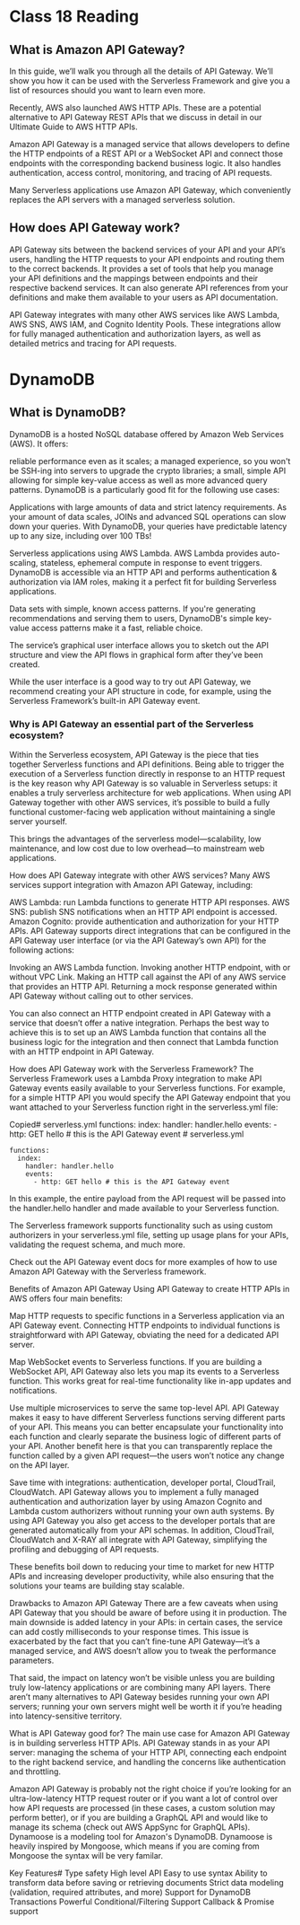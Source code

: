 # Class 18 Reading 
## What is Amazon API Gateway?
In this guide, we’ll walk you through all the details of API Gateway. We’ll show you how it can be used with the Serverless Framework and give you a list of resources should you want to learn even more.

Recently, AWS also launched AWS HTTP APIs. These are a potential alternative to API Gateway REST APIs that we discuss in detail in our Ultimate Guide to AWS HTTP APIs.

Amazon API Gateway is a managed service that allows developers to define the HTTP endpoints of a REST API or a WebSocket API and connect those endpoints with the corresponding backend business logic. It also handles authentication, access control, monitoring, and tracing of API requests.

Many Serverless applications use Amazon API Gateway, which conveniently replaces the API servers with a managed serverless solution.

## How does API Gateway work?
API Gateway sits between the backend services of your API and your API’s users, handling the HTTP requests to your API endpoints and routing them to the correct backends. It provides a set of tools that help you manage your API definitions and the mappings between endpoints and their respective backend services. It can also generate API references from your definitions and make them available to your users as API documentation.

API Gateway integrates with many other AWS services like AWS Lambda, AWS SNS, AWS IAM, and Cognito Identity Pools. These integrations allow for fully managed authentication and authorization layers, as well as detailed metrics and tracing for API requests.


# DynamoDB

## What is DynamoDB?
DynamoDB is a hosted NoSQL database offered by Amazon Web Services (AWS). It offers:

reliable performance even as it scales;
a managed experience, so you won't be SSH-ing into servers to upgrade the crypto libraries;
a small, simple API allowing for simple key-value access as well as more advanced query patterns.
DynamoDB is a particularly good fit for the following use cases:

Applications with large amounts of data and strict latency requirements. As your amount of data scales, JOINs and advanced SQL operations can slow down your queries. With DynamoDB, your queries have predictable latency up to any size, including over 100 TBs!

Serverless applications using AWS Lambda. AWS Lambda provides auto-scaling, stateless, ephemeral compute in response to event triggers. DynamoDB is accessible via an HTTP API and performs authentication & authorization via IAM roles, making it a perfect fit for building Serverless applications.

Data sets with simple, known access patterns. If you're generating recommendations and serving them to users, DynamoDB's simple key-value access patterns make it a fast, reliable choice.


The service’s graphical user interface allows you to sketch out the API structure and view the API flows in graphical form after they’ve been created.

While the user interface is a good way to try out API Gateway, we recommend creating your API structure in code, for example, using the Serverless Framework’s built-in API Gateway event.

### Why is API Gateway an essential part of the Serverless ecosystem?




Within the Serverless ecosystem, API Gateway is the piece that ties together Serverless functions and API definitions. Being able to trigger the execution of a Serverless function directly in response to an HTTP request is the key reason why API Gateway is so valuable in Serverless setups: it enables a truly serverless architecture for web applications. When using API Gateway together with other AWS services, it’s possible to build a fully functional customer-facing web application without maintaining a single server yourself.

This brings the advantages of the serverless model—scalability, low maintenance, and low cost due to low overhead—to mainstream web applications.

How does API Gateway integrate with other AWS services?
Many AWS services support integration with Amazon API Gateway, including:

AWS Lambda: run Lambda functions to generate HTTP API responses.
AWS SNS: publish SNS notifications when an HTTP API endpoint is accessed.
Amazon Cognito: provide authentication and authorization for your HTTP APIs.
API Gateway supports direct integrations that can be configured in the API Gateway user interface (or via the API Gateway’s own API) for the following actions:

Invoking an AWS Lambda function.
Invoking another HTTP endpoint, with or without VPC Link.
Making an HTTP call against the API of any AWS service that provides an HTTP API.
Returning a mock response generated within API Gateway without calling out to other services.

You can also connect an HTTP endpoint created in API Gateway with a service that doesn’t offer a native integration. Perhaps the best way to achieve this is to set up an AWS Lambda function that contains all the business logic for the integration and then connect that Lambda function with an HTTP endpoint in API Gateway.

How does API Gateway work with the Serverless Framework?
The Serverless Framework uses a Lambda Proxy integration to make API Gateway events easily available to your Serverless functions. For example, for a simple HTTP API you would specify the API Gateway endpoint that you want attached to your Serverless function right in the serverless.yml file:

Copied# serverless.yml functions: index: handler: handler.hello events: - http: GET hello # this is the API Gateway event
    # serverless.yml
 
    functions:
      index:
        handler: handler.hello
        events:
          - http: GET hello # this is the API Gateway event
In this example, the entire payload from the API request will be passed into the handler.hello handler and made available to your Serverless function.

The Serverless framework supports functionality such as using custom authorizers in your serverless.yml file, setting up usage plans for your APIs, validating the request schema, and much more.

Check out the API Gateway event docs for more examples of how to use Amazon API Gateway with the Serverless framework.

Benefits of Amazon API Gateway
Using API Gateway to create HTTP APIs in AWS offers four main benefits:

Map HTTP requests to specific functions in a Serverless application via an API Gateway event. Connecting HTTP endpoints to individual functions is straightforward with API Gateway, obviating the need for a dedicated API server.

Map WebSocket events to Serverless functions. If you are building a WebSocket API, API Gateway also lets you map its events to a Serverless function. This works great for real-time functionality like in-app updates and notifications.

Use multiple microservices to serve the same top-level API. API Gateway makes it easy to have different Serverless functions serving different parts of your API. This means you can better encapsulate your functionality into each function and clearly separate the business logic of different parts of your API. Another benefit here is that you can transparently replace the function called by a given API request—the users won’t notice any change on the API layer.

Save time with integrations: authentication, developer portal, CloudTrail, CloudWatch. API Gateway allows you to implement a fully managed authentication and authorization layer by using Amazon Cognito and Lambda custom authorizers without running your own auth systems. By using API Gateway you also get access to the developer portals that are generated automatically from your API schemas. In addition, CloudTrail, CloudWatch and X-RAY all integrate with API Gateway, simplifying the profiling and debugging of API requests.

These benefits boil down to reducing your time to market for new HTTP APIs and increasing developer productivity, while also ensuring that the solutions your teams are building stay scalable.

Drawbacks to Amazon API Gateway
There are a few caveats when using API Gateway that you should be aware of before using it in production. The main downside is added latency in your APIs: in certain cases, the service can add costly milliseconds to your response times. This issue is exacerbated by the fact that you can’t fine-tune API Gateway—it’s a managed service, and AWS doesn’t allow you to tweak the performance parameters.

That said, the impact on latency won’t be visible unless you are building truly low-latency applications or are combining many API layers. There aren’t many alternatives to API Gateway besides running your own API servers; running your own servers might well be worth it if you’re heading into latency-sensitive territory.

What is API Gateway good for?
The main use case for Amazon API Gateway is in building serverless HTTP APIs. API Gateway stands in as your API server: managing the schema of your HTTP API, connecting each endpoint to the right backend service, and handling the concerns like authentication and throttling.

Amazon API Gateway is probably not the right choice if you’re looking for an ultra-low-latency HTTP request router or if you want a lot of control over how API requests are processed (in these cases, a custom solution may perform better), or if you are building a GraphQL API and would like to manage its schema (check out AWS AppSync for GraphQL APIs).
Dynamoose is a modeling tool for Amazon's DynamoDB. Dynamoose is heavily inspired by Mongoose, which means if you are coming from Mongoose the syntax will be very familar.

Key Features#
Type safety
High level API
Easy to use syntax
Ability to transform data before saving or retrieving documents
Strict data modeling (validation, required attributes, and more)
Support for DynamoDB Transactions
Powerful Conditional/Filtering Support
Callback & Promise support